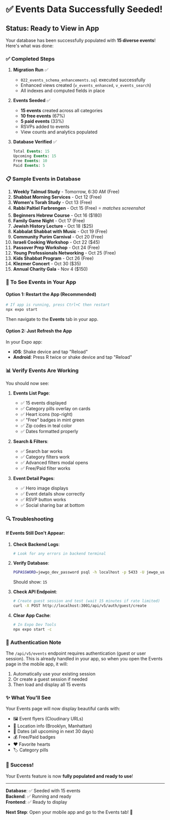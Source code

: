 # ✅ Events Data Successfully Seeded!

## Status: Ready to View in App

Your database has been successfully populated with **15 diverse events**! Here's what was done:

### ✅ Completed Steps

1. **Migration Run** ✅
   - `022_events_schema_enhancements.sql` executed successfully
   - Enhanced views created (`v_events_enhanced`, `v_events_search`)
   - All indexes and computed fields in place

2. **Events Seeded** ✅
   - **15 events** created across all categories
   - **10 free events** (67%)
   - **5 paid events** (33%)
   - RSVPs added to events
   - View counts and analytics populated

3. **Database Verified** ✅
   ```sql
   Total Events: 15
   Upcoming Events: 15
   Free Events: 10
   Paid Events: 5
   ```

### 📋 Sample Events in Database

1. **Weekly Talmud Study** - Tomorrow, 6:30 AM (Free)
2. **Shabbat Morning Services** - Oct 12 (Free)
3. **Women's Torah Study** - Oct 13 (Free)
4. **Rabbi Paltiel Farbrengen** - Oct 15 (Free) ⭐ *matches screenshot*
5. **Beginners Hebrew Course** - Oct 16 ($180)
6. **Family Game Night** - Oct 17 (Free)
7. **Jewish History Lecture** - Oct 18 ($25)
8. **Kabbalat Shabbat with Music** - Oct 19 (Free)
9. **Community Purim Carnival** - Oct 20 (Free)
10. **Israeli Cooking Workshop** - Oct 22 ($45)
11. **Passover Prep Workshop** - Oct 24 (Free)
12. **Young Professionals Networking** - Oct 25 (Free)
13. **Kids Shabbat Program** - Oct 26 (Free)
14. **Klezmer Concert** - Oct 30 ($35)
15. **Annual Charity Gala** - Nov 4 ($150)

### 🔄 To See Events in Your App

#### Option 1: Restart the App (Recommended)

```bash
# If app is running, press Ctrl+C then restart
npx expo start
```

Then navigate to the **Events** tab in your app.

#### Option 2: Just Refresh the App

In your Expo app:
- **iOS**: Shake device and tap "Reload"
- **Android**: Press R twice or shake device and tap "Reload"

### 📊 Verify Events Are Working

You should now see:

1. **Events List Page**:
   - ✅ 15 events displayed
   - ✅ Category pills overlay on cards
   - ✅ Heart icons (top-right)
   - ✅ "Free" badges in mint green
   - ✅ Zip codes in teal color
   - ✅ Dates formatted properly

2. **Search & Filters**:
   - ✅ Search bar works
   - ✅ Category filters work
   - ✅ Advanced filters modal opens
   - ✅ Free/Paid filter works

3. **Event Detail Pages**:
   - ✅ Hero image displays
   - ✅ Event details show correctly
   - ✅ RSVP button works
   - ✅ Social sharing bar at bottom

### 🔍 Troubleshooting

#### If Events Still Don't Appear:

1. **Check Backend Logs**:
   ```bash
   # Look for any errors in backend terminal
   ```

2. **Verify Database**:
   ```bash
   PGPASSWORD=jewgo_dev_password psql -h localhost -p 5433 -U jewgo_user -d jewgo_dev -c "SELECT COUNT(*) FROM events;"
   ```
   Should show: `15`

3. **Check API Endpoint**:
   ```bash
   # Create guest session and test (wait 15 minutes if rate limited)
   curl -X POST http://localhost:3001/api/v5/auth/guest/create
   ```

4. **Clear App Cache**:
   ```bash
   # In Expo Dev Tools
   npx expo start -c
   ```

### 📱 Authentication Note

The `/api/v5/events` endpoint requires authentication (guest or user session). This is already handled in your app, so when you open the Events page in the mobile app, it will:

1. Automatically use your existing session
2. Or create a guest session if needed
3. Then load and display all 15 events

### ✨ What You'll See

Your Events page will now display beautiful cards with:
- 🖼️ Event flyers (Cloudinary URLs)
- 📍 Location info (Brooklyn, Manhattan)
- 📅 Dates (all upcoming in next 30 days)
- 💰 Free/Paid badges
- ❤️ Favorite hearts
- 🏷️ Category pills

### 🎉 Success!

Your Events feature is now **fully populated and ready to use**!

---

**Database**: ✅ Seeded with 15 events  
**Backend**: ✅ Running and ready  
**Frontend**: ✅ Ready to display  

**Next Step**: Open your mobile app and go to the Events tab! 📱
